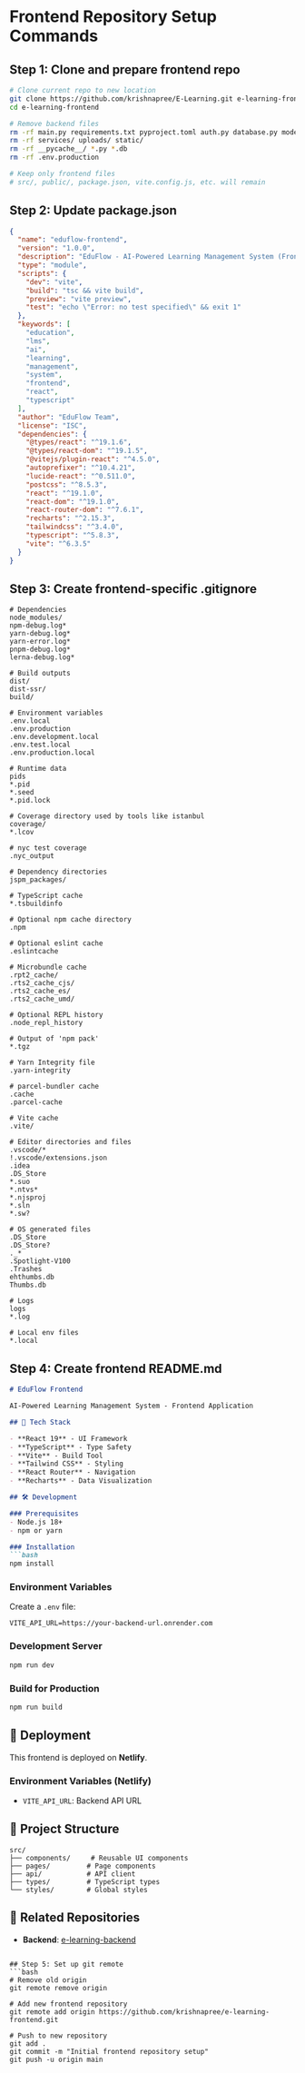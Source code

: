 # Frontend Repository Setup Commands

## Step 1: Clone and prepare frontend repo
```bash
# Clone current repo to new location
git clone https://github.com/krishnapree/E-Learning.git e-learning-frontend
cd e-learning-frontend

# Remove backend files
rm -rf main.py requirements.txt pyproject.toml auth.py database.py models.py logger.py
rm -rf services/ uploads/ static/
rm -rf __pycache__/ *.py *.db
rm -rf .env.production

# Keep only frontend files
# src/, public/, package.json, vite.config.js, etc. will remain
```

## Step 2: Update package.json
```json
{
  "name": "eduflow-frontend",
  "version": "1.0.0",
  "description": "EduFlow - AI-Powered Learning Management System (Frontend)",
  "type": "module",
  "scripts": {
    "dev": "vite",
    "build": "tsc && vite build",
    "preview": "vite preview",
    "test": "echo \"Error: no test specified\" && exit 1"
  },
  "keywords": [
    "education",
    "lms",
    "ai",
    "learning",
    "management",
    "system",
    "frontend",
    "react",
    "typescript"
  ],
  "author": "EduFlow Team",
  "license": "ISC",
  "dependencies": {
    "@types/react": "^19.1.6",
    "@types/react-dom": "^19.1.5",
    "@vitejs/plugin-react": "^4.5.0",
    "autoprefixer": "^10.4.21",
    "lucide-react": "^0.511.0",
    "postcss": "^8.5.3",
    "react": "^19.1.0",
    "react-dom": "^19.1.0",
    "react-router-dom": "^7.6.1",
    "recharts": "^2.15.3",
    "tailwindcss": "^3.4.0",
    "typescript": "^5.8.3",
    "vite": "^6.3.5"
  }
}
```

## Step 3: Create frontend-specific .gitignore
```gitignore
# Dependencies
node_modules/
npm-debug.log*
yarn-debug.log*
yarn-error.log*
pnpm-debug.log*
lerna-debug.log*

# Build outputs
dist/
dist-ssr/
build/

# Environment variables
.env.local
.env.production
.env.development.local
.env.test.local
.env.production.local

# Runtime data
pids
*.pid
*.seed
*.pid.lock

# Coverage directory used by tools like istanbul
coverage/
*.lcov

# nyc test coverage
.nyc_output

# Dependency directories
jspm_packages/

# TypeScript cache
*.tsbuildinfo

# Optional npm cache directory
.npm

# Optional eslint cache
.eslintcache

# Microbundle cache
.rpt2_cache/
.rts2_cache_cjs/
.rts2_cache_es/
.rts2_cache_umd/

# Optional REPL history
.node_repl_history

# Output of 'npm pack'
*.tgz

# Yarn Integrity file
.yarn-integrity

# parcel-bundler cache
.cache
.parcel-cache

# Vite cache
.vite/

# Editor directories and files
.vscode/*
!.vscode/extensions.json
.idea
.DS_Store
*.suo
*.ntvs*
*.njsproj
*.sln
*.sw?

# OS generated files
.DS_Store
.DS_Store?
._*
.Spotlight-V100
.Trashes
ehthumbs.db
Thumbs.db

# Logs
logs
*.log

# Local env files
*.local
```

## Step 4: Create frontend README.md
```markdown
# EduFlow Frontend

AI-Powered Learning Management System - Frontend Application

## 🚀 Tech Stack

- **React 19** - UI Framework
- **TypeScript** - Type Safety
- **Vite** - Build Tool
- **Tailwind CSS** - Styling
- **React Router** - Navigation
- **Recharts** - Data Visualization

## 🛠️ Development

### Prerequisites
- Node.js 18+
- npm or yarn

### Installation
```bash
npm install
```

### Environment Variables
Create a `.env` file:
```
VITE_API_URL=https://your-backend-url.onrender.com
```

### Development Server
```bash
npm run dev
```

### Build for Production
```bash
npm run build
```

## 🚀 Deployment

This frontend is deployed on **Netlify**.

### Environment Variables (Netlify)
- `VITE_API_URL`: Backend API URL

## 📁 Project Structure

```
src/
├── components/     # Reusable UI components
├── pages/         # Page components
├── api/           # API client
├── types/         # TypeScript types
└── styles/        # Global styles
```

## 🔗 Related Repositories

- **Backend**: [e-learning-backend](https://github.com/krishnapree/e-learning-backend)
```

## Step 5: Set up git remote
```bash
# Remove old origin
git remote remove origin

# Add new frontend repository
git remote add origin https://github.com/krishnapree/e-learning-frontend.git

# Push to new repository
git add .
git commit -m "Initial frontend repository setup"
git push -u origin main
```
